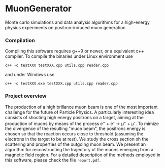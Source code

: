 # MuonGenerator
Monte carlo simulations and data analysis algorithms for a high-energy physics experiments on positron-induced muon generation.

### Compilation
Compiling this software requires g++9 or newer, or a equivalent c++ compiler.
To compile the binaries under Linux environment use

    c++ -o testXXX testXXX.cpp utils.cpp reader.cpp
and under Windows use

    c++ -o testXXX.exe testXXX.cpp utils.cpp reader.cpp
    
### Project overview
The production of a high brillance muon beam is one of the most important challenge for the future of Particle Physics. A particularly interesting idea consists of shooting high energy positrons on a target, aiming at the production of muons by means of the process e<sup>+</sup> + e<sup>-</sup> &rarr; &mu;<sup>+</sup> + &mu;<sup>-</sup>. To mimize the divergence of the resulting "muon beam", the positrons energy is chosen so that the reaction occurs close to threshold (assuming the electrons in the target to be at rest). We study the cross section oh the scattering and properties of the outgoing muon beam. We present an algorithm for reconstructing the trajectory of the muons emerging from a magnetic field region.
For a detailed description of the methods employed in this software, please check the file `report.pdf`.
   
    
